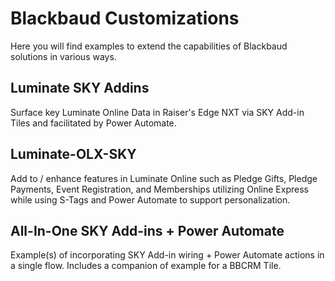 # Blackbaud Customizations
Here you will find examples to extend the capabilities of Blackbaud solutions in various ways. 

## Luminate SKY Addins

Surface key Luminate Online Data in Raiser's Edge NXT via SKY Add-in Tiles and facilitated by Power Automate.  

## Luminate-OLX-SKY

Add to / enhance features in Luminate Online such as Pledge Gifts, Pledge Payments, Event Registration, and Memberships utilizing Online Express while using S-Tags and Power Automate to support personalization.
 
## All-In-One SKY Add-ins + Power Automate

Example(s) of incorporating SKY Add-in wiring + Power Automate actions in a single flow. Includes a companion of example for a BBCRM Tile. 
